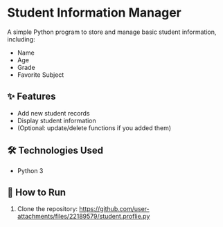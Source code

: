 # Student Information Manager

A simple Python program to store and manage basic student information, including:

- Name  
- Age  
- Grade  
- Favorite Subject  

## ✨ Features
- Add new student records  
- Display student information  
- (Optional: update/delete functions if you added them)  

## 🛠️ Technologies Used
- Python 3

## 🚀 How to Run
1. Clone the repository:
https://github.com/user-attachments/files/22189579/student.proflie.py
